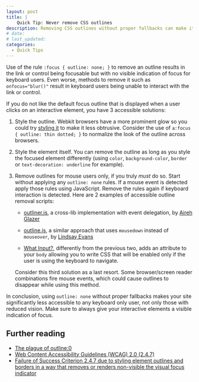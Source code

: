 ```yaml
---
layout: post
title: |
    Quick Tip: Never remove CSS outlines
description: Removing CSS outlines without proper fallbacks can make it impossible to navigate your site with a keyboard.
# date:
# last_updated:
categories:
  - Quick Tips
---
```

Use of the rule `:focus { outline: none; }` to remove an outline results in the link or control being focusable but with no visible indication of focus for keyboard users. Even worse, methods to remove it such as `onfocus="blur()"` result in keyboard users being unable to interact with the link or control.

If you do not like the default focus outline that is displayed when a user clicks on an interactive element, you have 3 accessible solutions:

1. Style the outline. Webkit browsers have a more prominent glow so you could try [styling it](https://developer.mozilla.org/en-US/docs/CSS/outline) to make it less obtrusive. Consider the use of `a:focus { outline: thin dotted; }` to normalize the look of the outline across browsers.

2. Style the element itself. You can remove the outline as long as you style the focused element differently (using `color`, `background-color`, `border` or `text-decoration: underline` for example).

3. Remove outlines for mouse users only, if you truly *must* do so. Start without applying any `outline: none` rules. If a mouse event is detected apply those rules using JavaScript. Remove the rules again if keyboard interaction is detected. Here are 2 examples of accessible outline removal scripts:

    * [outliner.js](https://gist.github.com/2470777), a cross-lib implementation with event delegation, by [Aireh Glazer](https://twitter.com/#!/arglazer)

    * [outline.js](https://github.com/lindsayevans/outline.js), a similar approach that uses `mousedown` instead of `mouseover`, by [Lindsay Evans](https://twitter.com/lindsayevans/)

    * [What Input?](https://github.com/ten1seven/what-input), differently from the previous two, adds an attribute to your `body` allowing you to write CSS that will be enabled only if the user is using the keyboard to navigate.

    Consider this third solution as a last resort. Some browser/screen reader combinations fire mouse events, which could cause outlines to disappear while using this method.

In conclusion, using `outline: none` without proper fallbacks makes your site significantly less accessible to any keyboard only user, not only those with reduced vision. Make sure to always give your interactive elements a visible indication of focus.

## Further reading
- [The plague of outline:0](https://webaim.org/blog/plague-of-outline-0/)
- [Web Content Accessibility Guidelines (WCAG) 2.0 (2.4.7)](https://www.w3.org/TR/2008/REC-WCAG20-20081211/#navigation-mechanisms-focus-visible)
- [Failure of Success Criterion 2.4.7 due to styling element outlines and borders in a way that removes or renders non-visible the visual focus indicator](https://www.w3.org/TR/2008/NOTE-WCAG20-TECHS-20081211/F78)
